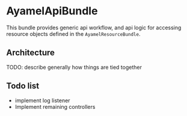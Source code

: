 # AyamelApiBundle #

This bundle provides generic api workflow, and api logic for accessing resource objects defined in the `AyamelResourceBundle`.

## Architecture ##

TODO: describe generally how things are tied together
	
## Todo list ##

* implement log listener
* Implement remaining controllers